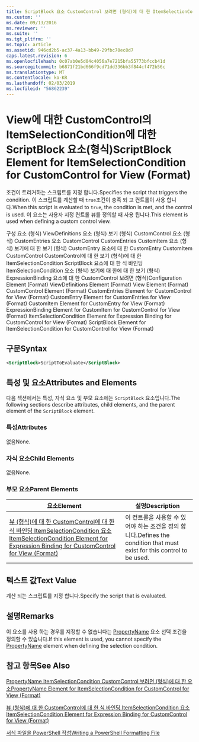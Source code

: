 ```yaml
---
title: ScriptBlock 요소 CustomControl 보려면 (형식)에 대 한 ItemSelectionCondition | Microsoft Docs
ms.custom: ''
ms.date: 09/13/2016
ms.reviewer: ''
ms.suite: ''
ms.tgt_pltfrm: ''
ms.topic: article
ms.assetid: 946cd2b5-ac37-4a13-bb49-29fbc70ec8d7
caps.latest.revision: 6
ms.openlocfilehash: 0c07ab0e5d04c4056a7e7215bfa55773bfccb41d
ms.sourcegitcommit: b6871f21bd666f9cd71dd336bb3f844cf472b56c
ms.translationtype: MT
ms.contentlocale: ko-KR
ms.lasthandoff: 02/03/2019
ms.locfileid: "56862239"
---
```

# <a name="scriptblock-element-for-itemselectioncondition-for-customcontrol-for-view-format"></a><span data-ttu-id="5d1da-102">View에 대한 CustomControl의 ItemSelectionCondition에 대한 ScriptBlock 요소(형식)</span><span class="sxs-lookup"><span data-stu-id="5d1da-102">ScriptBlock Element for ItemSelectionCondition for CustomControl for View (Format)</span></span>

<span data-ttu-id="5d1da-103">조건이 트리거하는 스크립트를 지정 합니다.</span><span class="sxs-lookup"><span data-stu-id="5d1da-103">Specifies the script that triggers the condition.</span></span> <span data-ttu-id="5d1da-104">이 스크립트를 계산할 때 `true`조건이 충족 되 고 컨트롤이 사용 합니다.</span><span class="sxs-lookup"><span data-stu-id="5d1da-104">When this script is evaluated to `true`, the condition is met, and the control is used.</span></span> <span data-ttu-id="5d1da-105">이 요소는 사용자 지정 컨트롤 뷰를 정의할 때 사용 됩니다.</span><span class="sxs-lookup"><span data-stu-id="5d1da-105">This element is used when defining a custom control view.</span></span>

<span data-ttu-id="5d1da-106">구성 요소 (형식) ViewDefinitions 요소 (형식) 보기 (형식) CustomControl 요소 (형식) CustomEntries 요소 CustomControl CustomEntries CustomItem 요소 (형식) 보기에 대 한 보기 (형식) CustomEntry 요소에 대 한 CustomEntry CustomItem CustomControl CustomControl에 대 한 보기 (형식)에 대 한 ItemSelectionCondition ScriptBlock 요소에 대 한 식 바인딩 ItemSelectionCondition 요소 (형식) 보기에 대 한에 대 한 보기 (형식) ExpressionBinding 요소에 대 한 CustomControl 보려면 (형식)</span><span class="sxs-lookup"><span data-stu-id="5d1da-106">Configuration Element (Format) ViewDefinitions Element (Format) View Element (Format) CustomControl Element (Format) CustomEntries Element for CustomControl for View (Format) CustomEntry Element for CustomEntries for View (Format) CustomItem Element for CustomEntry for View (Format) ExpressionBinding Element for CustomItem for CustomControl for View (Format) ItemSelectionCondition Element for Expression Binding for CustomControl for View (Format) ScriptBlock Element for ItemSelectionCondition for CustomControl for View (Format)</span></span>

## <a name="syntax"></a><span data-ttu-id="5d1da-107">구문</span><span class="sxs-lookup"><span data-stu-id="5d1da-107">Syntax</span></span>

```xml
<ScriptBlock>ScriptToEvaluate</ScriptBlock>
```

## <a name="attributes-and-elements"></a><span data-ttu-id="5d1da-108">특성 및 요소</span><span class="sxs-lookup"><span data-stu-id="5d1da-108">Attributes and Elements</span></span>

<span data-ttu-id="5d1da-109">다음 섹션에서는 특성, 자식 요소 및 부모 요소에는 `ScriptBlock` 요소입니다.</span><span class="sxs-lookup"><span data-stu-id="5d1da-109">The following sections describe attributes, child elements, and the parent element of the `ScriptBlock` element.</span></span>

### <a name="attributes"></a><span data-ttu-id="5d1da-110">특성</span><span class="sxs-lookup"><span data-stu-id="5d1da-110">Attributes</span></span>

<span data-ttu-id="5d1da-111">없음</span><span class="sxs-lookup"><span data-stu-id="5d1da-111">None.</span></span>

### <a name="child-elements"></a><span data-ttu-id="5d1da-112">자식 요소</span><span class="sxs-lookup"><span data-stu-id="5d1da-112">Child Elements</span></span>

<span data-ttu-id="5d1da-113">없음</span><span class="sxs-lookup"><span data-stu-id="5d1da-113">None.</span></span>

### <a name="parent-elements"></a><span data-ttu-id="5d1da-114">부모 요소</span><span class="sxs-lookup"><span data-stu-id="5d1da-114">Parent Elements</span></span>

|<span data-ttu-id="5d1da-115">요소</span><span class="sxs-lookup"><span data-stu-id="5d1da-115">Element</span></span>|<span data-ttu-id="5d1da-116">설명</span><span class="sxs-lookup"><span data-stu-id="5d1da-116">Description</span></span>|
|-------------|-----------------|
|[<span data-ttu-id="5d1da-117">뷰 (형식)에 대 한 CustomControl에 대 한 식 바인딩 ItemSelectionCondition 요소</span><span class="sxs-lookup"><span data-stu-id="5d1da-117">ItemSelectionCondition Element for Expression Binding for CustomControl for View (Format)</span></span>](./itemselectioncondition-element-for-expressionbinding-for-customcontrol-format.md)|<span data-ttu-id="5d1da-118">이 컨트롤을 사용할 수 있어야 하는 조건을 정의 합니다.</span><span class="sxs-lookup"><span data-stu-id="5d1da-118">Defines the condition that must exist for this control to be used.</span></span>|

## <a name="text-value"></a><span data-ttu-id="5d1da-119">텍스트 값</span><span class="sxs-lookup"><span data-stu-id="5d1da-119">Text Value</span></span>

<span data-ttu-id="5d1da-120">계산 되는 스크립트를 지정 합니다.</span><span class="sxs-lookup"><span data-stu-id="5d1da-120">Specify the script that is evaluated.</span></span>

## <a name="remarks"></a><span data-ttu-id="5d1da-121">설명</span><span class="sxs-lookup"><span data-stu-id="5d1da-121">Remarks</span></span>

<span data-ttu-id="5d1da-122">이 요소를 사용 하는 경우를 지정할 수 없습니다는 [PropertyName](./propertyname-element-for-itemselectioncondition-for-customcontrol-for-view-format.md) 요소 선택 조건을 정의할 수 있습니다.</span><span class="sxs-lookup"><span data-stu-id="5d1da-122">If this element is used, you cannot specify the [PropertyName](./propertyname-element-for-itemselectioncondition-for-customcontrol-for-view-format.md) element when defining the selection condition.</span></span>

## <a name="see-also"></a><span data-ttu-id="5d1da-123">참고 항목</span><span class="sxs-lookup"><span data-stu-id="5d1da-123">See Also</span></span>

[<span data-ttu-id="5d1da-124">PropertyName ItemSelectionCondition CustomControl 보려면 (형식)에 대 한 요소</span><span class="sxs-lookup"><span data-stu-id="5d1da-124">PropertyName Element for ItemSelectionCondition for CustomControl for View (Format)</span></span>](./propertyname-element-for-itemselectioncondition-for-customcontrol-for-view-format.md)

[<span data-ttu-id="5d1da-125">뷰 (형식)에 대 한 CustomControl에 대 한 식 바인딩 ItemSelectionCondition 요소</span><span class="sxs-lookup"><span data-stu-id="5d1da-125">ItemSelectionCondition Element for Expression Binding for CustomControl for View (Format)</span></span>](./itemselectioncondition-element-for-expressionbinding-for-customcontrol-format.md)

[<span data-ttu-id="5d1da-126">서식 파일을 PowerShell 작성</span><span class="sxs-lookup"><span data-stu-id="5d1da-126">Writing a PowerShell Formatting File</span></span>](./writing-a-powershell-formatting-file.md)

